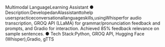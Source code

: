 ‭Multimodal Language‬‭Learning Assistant‬
‭●‬ ‭Description:‬‭Developed‬‭an‬‭AI‬‭assistant‬‭to‬‭help‬ ‭users‬‭practice‬‭conversational‬‭language‬‭skills,‬‭using‬‭Whisper‬‭for‬
‭audio‬ ‭transcription,‬ ‭GROQ‬ ‭API‬ ‭(LLaMA)‬ ‭for‬ ‭grammar/pronunciation‬ ‭feedback‬ ‭and‬ ‭prompts,‬ ‭and‬ ‭Gradio‬ ‭for‬
‭interaction. Achieved 85% feedback relevance on sample sentences.‬
‭●‬ ‭Tech Stack:‬‭Python, GROQ API, Hugging Face (Whisper),‬‭Gradio, gTTS
